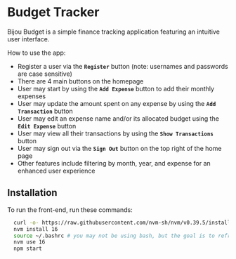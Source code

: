 
# Budget Tracker

Bijou Budget is a simple finance tracking application featuring an intuitive user interface.

How to use the app:  
* Register a user via the **`Register`** button (note: usernames and passwords are case sensitive)
* There are 4 main buttons on the homepage
* User may start by using the **`Add Expense`** button to add their monthly expenses  
* User may update the amount spent on any expense by using the **`Add Transaction`** button  
* User may edit an expense name and/or its allocated budget using the **`Edit Expense`** button  
* User may view all their transactions by using the **`Show Transactions`** button
* User may sign out via the **`Sign Out`** button on the top right of the home page  
* Other features include filtering by month, year, and expense for an enhanced user experience





## Installation

To run the front-end, run these commands:

```bash
  curl -o- https://raw.githubusercontent.com/nvm-sh/nvm/v0.39.5/install.sh | bash
  nvm install 16
  source ~/.bashrc # you may not be using bash, but the goal is to refresh your terminal
  nvm use 16
  npm start
```
    
